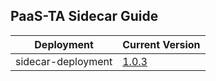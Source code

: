 ## PaaS-TA Sidecar Guide

|Deployment|Current Version| 
|-------------|-------------|
|sidecar-deployment| [1.0.3](https://github.com/PaaS-TA/sidecar-deployment/releases/tag/v1.0.3) | 
